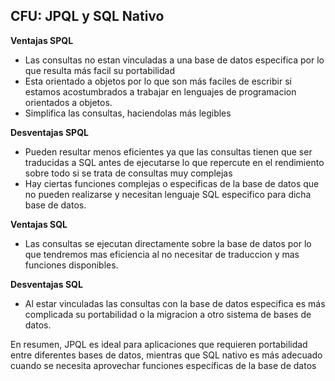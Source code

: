 ﻿
## CFU: JPQL y SQL Nativo

**Ventajas SPQL**

 - Las consultas no estan vinculadas a una base de datos especifica por
   lo que resulta más facil su portabilidad
 - Esta orientado a objetos por lo que son más faciles de escribir si
   estamos acostumbrados a trabajar en lenguajes de programacion
   orientados a objetos.
 - Simplifica las consultas, haciendolas más legibles

**Desventajas SPQL**

 - Pueden resultar menos eficientes ya que las consultas tienen que ser
   traducidas a SQL antes de ejecutarse lo que repercute en el
   rendimiento sobre todo si se trata de consultas muy complejas
 - Hay ciertas funciones complejas o especificas de la base de datos que
   no pueden realizarse y necesitan lenguaje SQL especifico para dicha
   base de datos.

**Ventajas SQL**

 - Las consultas se ejecutan directamente sobre la base de datos por lo
   que tendremos mas eficiencia al no necesitar de traduccion y mas
   funciones disponibles.

**Desventajas SQL**

 - Al estar vinculadas las consultas con la base de datos especifica es
   más complicada su portabilidad o la migracion a otro sistema de bases
   de datos.

En resumen, JPQL es ideal para aplicaciones que requieren portabilidad entre diferentes bases de datos, mientras que SQL nativo es más adecuado cuando se necesita aprovechar funciones específicas de la base de datos
